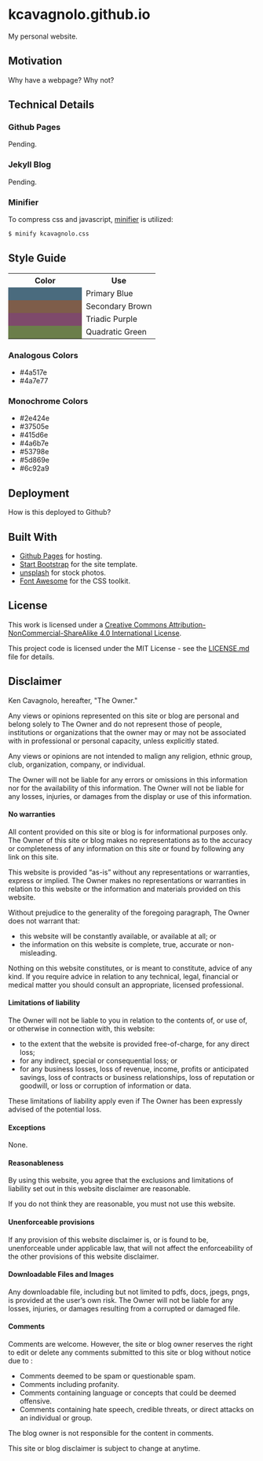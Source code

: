 # kcavagnolo.github.io

My personal website.

## Motivation

Why have a webpage? Why not?

## Technical Details

### Github Pages

Pending.

### Jekyll Blog

Pending.

### Minifier

To compress css and javascript, [minifier](https://www.npmjs.com/package/minifier) is utilized:
```sh
$ minify kcavagnolo.css
```

## Style Guide

<table class="color-guide notranslate">
  <tr>
    <th style="width:50%">Color</th>
    <th>Use</th>
  </tr>
  <tr><td style="background-color:#4a6b7e">&nbsp;</td><td>Primary Blue</td></tr>
  <tr><td style="background-color:#7e5d4a">&nbsp;</td><td>Secondary Brown</td></tr>
  <tr><td style="background-color:#7e4a6b">&nbsp;</td><td>Triadic Purple</td></tr>
  <tr><td style="background-color:#6b7e4a">&nbsp;</td><td>Quadratic Green</td></tr>
</table>

### Analogous Colors
* \#4a517e
* \#4a7e77

### Monochrome Colors
* \#2e424e
* \#37505e
* \#415d6e
* \#4a6b7e
* \#53798e
* \#5d869e
* \#6c92a9

## Deployment

How is this deployed to Github?

## Built With

* [Github Pages](https://pages.github.com) for hosting.
* [Start Bootstrap](http://startbootstrap.com) for the site template.
* [unsplash](http://unsplash.com) for stock photos.
* [Font Awesome](http://fortawesome.github.io/Font-Awesome) for the CSS toolkit.

## License

This work is licensed under a [Creative Commons
Attribution-NonCommercial-ShareAlike 4.0 International
License](http://creativecommons.org/licenses/by-nc-sa/4.0/).
                
This project code is licensed under the MIT License - see the
[LICENSE.md](LICENSE.md) file for details.

## Disclaimer

Ken Cavagnolo, hereafter, "The Owner."

Any views or opinions represented on this site or blog are personal
and belong solely to The Owner and do not represent those of people,
institutions or organizations that the owner may or may not be
associated with in professional or personal capacity, unless
explicitly stated.

Any views or opinions are not intended to malign any religion, ethnic
group, club, organization, company, or individual.

The Owner will not be liable for any errors or omissions in this
information nor for the availability of this information. The Owner
will not be liable for any losses, injuries, or damages from the
display or use of this information.

#### No warranties

All content provided on this site or blog is for informational
purposes only. The Owner of this site or blog makes no representations as to
the accuracy or completeness of any information on this site or found
by following any link on this site.

This website is provided “as-is” without any representations or
warranties, express or implied.  The Owner makes no representations or
warranties in relation to this website or the information and
materials provided on this website.

Without prejudice to the generality of the foregoing paragraph, The
Owner does not warrant that:

* this website will be constantly available, or available at all; or
* the information on this website is complete, true, accurate or non-misleading.

Nothing on this website constitutes, or is meant to constitute, advice
of any kind.  If you require advice in relation to any technical,
legal, financial or medical matter you should consult an appropriate,
licensed professional.

#### Limitations of liability

The Owner will not be liable to you in relation to the contents of, or
use of, or otherwise in connection with, this website:

* to the extent that the website is provided free-of-charge, for any direct loss;
* for any indirect, special or consequential loss; or
* for any business losses, loss of revenue, income, profits or
  anticipated savings, loss of contracts or business relationships,
  loss of reputation or goodwill, or loss or corruption of information
  or data.

These limitations of liability apply even if The Owner has been
expressly advised of the potential loss.

#### Exceptions

None.

#### Reasonableness

By using this website, you agree that the exclusions and limitations
of liability set out in this website disclaimer are reasonable.

If you do not think they are reasonable, you must not use this
website.

#### Unenforceable provisions

If any provision of this website disclaimer is, or is found to be,
unenforceable under applicable law, that will not affect the
enforceability of the other provisions of this website disclaimer.

#### Downloadable Files and Images

Any downloadable file, including but not limited to pdfs, docs, jpegs,
pngs, is provided at the user’s own risk. The Owner will not be liable
for any losses, injuries, or damages resulting from a corrupted or
damaged file.

#### Comments

Comments are welcome. However, the site or blog owner reserves the
right to edit or delete any comments submitted to this site or blog
without notice due to :

* Comments deemed to be spam or questionable spam.
* Comments including profanity.
* Comments containing language or concepts that could be deemed
  offensive.
* Comments containing hate speech, credible threats, or direct attacks
  on an individual or group.

The blog owner is not responsible for the content in comments.

This site or blog disclaimer is subject to change at anytime.
